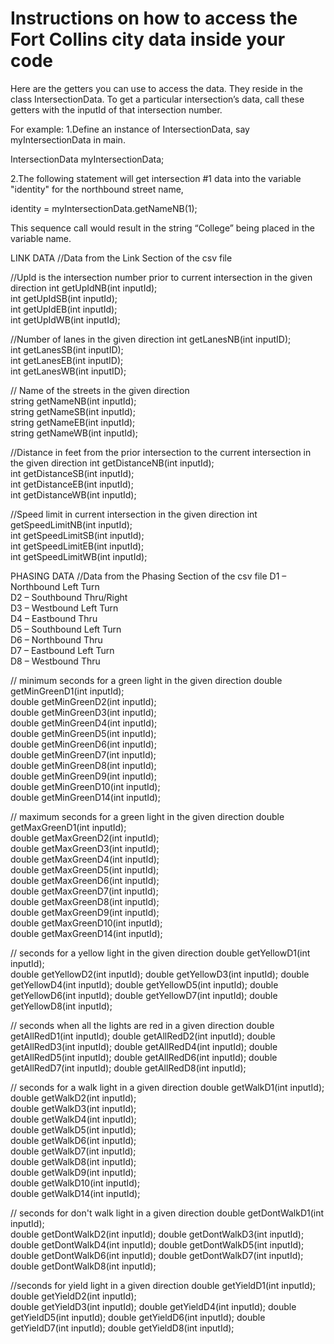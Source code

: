 # Instructions on how to access the Fort Collins city data inside your code

Here are the getters you can use to access the data.  They reside in the class IntersectionData.  To get a particular intersection’s data, call these getters with the inputId of that intersection number.

For example: 
1.Define an instance of IntersectionData, say myIntersectionData in main.

  IntersectionData myIntersectionData;

2.The following statement will get intersection #1 data into the variable "identity" for the northbound street name, 

  identity = myIntersectionData.getNameNB(1);
  
This sequence call would result in the string “College” being placed in the variable name.


LINK DATA 
//Data from the Link Section of the csv file

//UpId is the intersection number prior to current intersection in the given direction
	int getUpIdNB(int inputId);					
	int getUpIdSB(int inputId);					
	int getUpIdEB(int inputId);					
	int getUpIdWB(int inputId);					

//Number of lanes in the given direction
	int getLanesNB(int inputID);			
	int getLanesSB(int inputID);				
	int getLanesEB(int inputID);			
	int getLanesWB(int inputID);				

// Name of the streets in the given direction	
  string getNameNB(int inputId);			
	string getNameSB(int inputId);			
	string getNameEB(int inputId);			
	string getNameWB(int inputId);				

//Distance in feet from the prior intersection to the current intersection in the given direction
	int getDistanceNB(int inputId);		
	int getDistanceSB(int inputId);		
	int getDistanceEB(int inputId);		
	int getDistanceWB(int inputId);

//Speed limit in current intersection in the given direction
	int getSpeedLimitNB(int inputId);		
	int getSpeedLimitSB(int inputId);		
	int getSpeedLimitEB(int inputId);		
	int getSpeedLimitWB(int inputId);		


PHASING DATA
//Data from the Phasing Section of the csv file
  D1 – Northbound Left Turn					
	D2 – Southbound Thru/Right				
	D3 – Westbound Left Turn				
	D4 – Eastbound Thru					
	D5 – Southbound Left Turn					
	D6 – Northbound Thru					
	D7 – Eastbound Left Turn					
	D8 – Westbound Thru					

// minimum seconds for a green light in the given direction
	double getMinGreenD1(int inputId);			
	double getMinGreenD2(int inputId);			
	double getMinGreenD3(int inputId);			
	double getMinGreenD4(int inputId);			
	double getMinGreenD5(int inputId);			
	double getMinGreenD6(int inputId);			
	double getMinGreenD7(int inputId);			
	double getMinGreenD8(int inputId);			
	double getMinGreenD9(int inputId);			
	double getMinGreenD10(int inputId);			
	double getMinGreenD14(int inputId);			

// maximum seconds for a green light in the given direction
  double getMaxGreenD1(int inputId);			
	double getMaxGreenD2(int inputId);			
	double getMaxGreenD3(int inputId);			 
	double getMaxGreenD4(int inputId);			
	double getMaxGreenD5(int inputId);			
	double getMaxGreenD6(int inputId);			
	double getMaxGreenD7(int inputId);			
	double getMaxGreenD8(int inputId);			
	double getMaxGreenD9(int inputId);			
	double getMaxGreenD10(int inputId);			
	double getMaxGreenD14(int inputId);			

// seconds for a yellow light in the given direction
	double getYellowD1(int inputId);			
	double getYellowD2(int inputId);
	double getYellowD3(int inputId);
	double getYellowD4(int inputId);
	double getYellowD5(int inputId);
	double getYellowD6(int inputId);
	double getYellowD7(int inputId);
	double getYellowD8(int inputId);

// seconds when all the lights are red in a given direction
	double getAllRedD1(int inputId);
	double getAllRedD2(int inputId);
	double getAllRedD3(int inputId);
	double getAllRedD4(int inputId);
	double getAllRedD5(int inputId);
	double getAllRedD6(int inputId);
	double getAllRedD7(int inputId);
	double getAllRedD8(int inputId);

// seconds for a walk light in a given direction
  	double getWalkD1(int inputId);				
	double getWalkD2(int inputId); 			
	double getWalkD3(int inputId); 					
	double getWalkD4(int inputId); 				
	double getWalkD5(int inputId); 				
	double getWalkD6(int inputId);				
	double getWalkD7(int inputId); 				
	double getWalkD8(int inputId); 			
	double getWalkD9(int inputId); 				
	double getWalkD10(int inputId);			 
	double getWalkD14(int inputId);				 

// seconds for don't walk light in a given direction
	double getDontWalkD1(int inputId);			
	double getDontWalkD2(int inputId);
	double getDontWalkD3(int inputId);
	double getDontWalkD4(int inputId);
	double getDontWalkD5(int inputId);
	double getDontWalkD6(int inputId);
	double getDontWalkD7(int inputId);
	double getDontWalkD8(int inputId);

//seconds for  yield light in a given direction
	double getYieldD1(int inputId);			
	double getYieldD2(int inputId);			
	double getYieldD3(int inputId);
	double getYieldD4(int inputId);	
	double getYieldD5(int inputId);
	double getYieldD6(int inputId);
	double getYieldD7(int inputId);
	double getYieldD8(int inputId);  	
